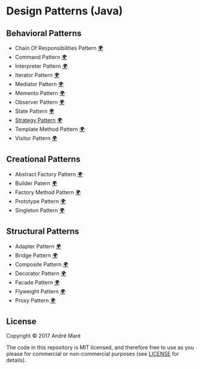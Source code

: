 # Design Patterns (Java)

## Behavioral Patterns
* Chain Of Responsibilities Pattern [:earth_africa:](http://en.wikipedia.org/wiki/Chain_of_responsibility_pattern)
* Command Pattern [:earth_africa:](http://en.wikipedia.org/wiki/Command_pattern)
* Interpreter Pattern [:earth_africa:](https://en.wikipedia.org/wiki/Interpreter_pattern)
* Iterator Pattern [:earth_africa:](http://en.wikipedia.org/wiki/Iterator_pattern)
* Mediator Pattern [:earth_africa:](http://en.wikipedia.org/wiki/Mediator_pattern)
* Memento Pattern [:earth_africa:](http://en.wikipedia.org/wiki/Memento_pattern)
* Observer Pattern [:earth_africa:](http://en.wikipedia.org/wiki/Observer_pattern)
* State Pattern [:earth_africa:](http://en.wikipedia.org/wiki/State_pattern)
* [Strategy Pattern](https://github.com/Code2Bits/Design-Patterns-Java/tree/master/Behavioral%20Patterns/Strategy) [:earth_africa:](http://en.wikipedia.org/wiki/Strategy_pattern)
* Template Method Pattern [:earth_africa:](http://en.wikipedia.org/wiki/Template_method_pattern)
* Visitor Pattern [:earth_africa:](http://en.wikipedia.org/wiki/Visitor_pattern)


## Creational Patterns
* Abstract Factory Pattern [:earth_africa:](http://en.wikipedia.org/wiki/Abstract_factory_pattern)
* Builder Patern [:earth_africa:](http://en.wikipedia.org/wiki/Builder_pattern)
* Factory Method Pattern [:earth_africa:](http://en.wikipedia.org/wiki/Factory_method_pattern)
* Prototype Pattern [:earth_africa:](http://en.wikipedia.org/wiki/Prototype_pattern)
* Singleton Pattern [:earth_africa:](http://en.wikipedia.org/wiki/Singleton_pattern) 


## Structural Patterns
* Adapter Pattern [:earth_africa:](http://en.wikipedia.org/wiki/Adapter_pattern)
* Bridge Pattern [:earth_africa:](http://en.wikipedia.org/wiki/Bridge_pattern)
* Composite Pattern [:earth_africa:](http://en.wikipedia.org/wiki/Composite_pattern)
* Decorator Pattern [:earth_africa:](http://en.wikipedia.org/wiki/Decorator_pattern)
* Facade Pattern [:earth_africa:](http://en.wikipedia.org/wiki/Facade_pattern)
* Flyweight Pattern [:earth_africa:](https://en.wikipedia.org/wiki/Flyweight_pattern)
* Proxy Pattern [:earth_africa:](http://en.wikipedia.org/wiki/Proxy_pattern)



## License
Copyright © 2017 André Maré

The code in this repository is MIT licensed, and therefore free to use as you
please for commercial or non-commercial purposes (see [LICENSE](LICENSE) for
details).
